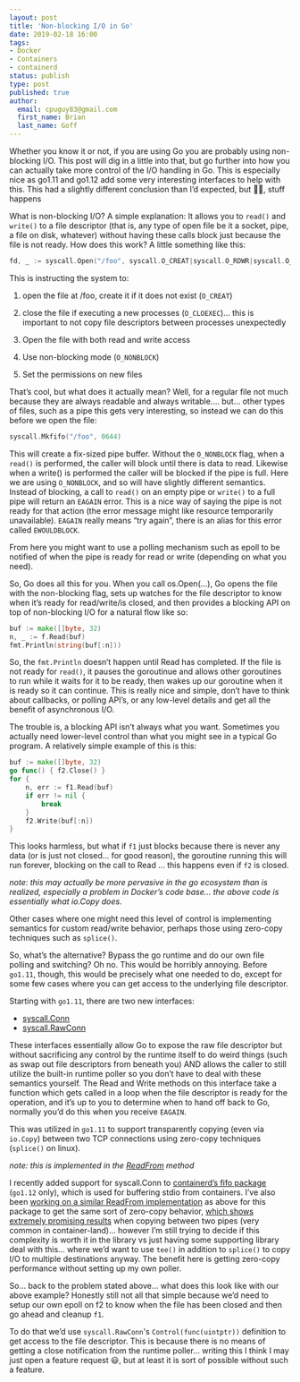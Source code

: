 ```yaml
---
layout: post
title: 'Non-blocking I/O in Go'
date: 2019-02-18 16:00
tags:
- Docker
- Containers
- containerd
status: publish
type: post
published: true
author:
  email: cpuguy83@gmail.com
  first_name: Brian
  last_name: Goff
---
```


Whether you know it or not, if you are using Go you are probably using
non-blocking I/O. This post will dig in a little into that, but go further into
how you can actually take more control of the I/O handling in Go. This is
especially nice as go1.11 and go1.12 add some very interesting interfaces to
help with this.  This had a slightly different conclusion than I’d expected,
but 🤷‍♂, stuff happens

<!--break-->

What is non-blocking I/O? A simple explanation: It allows you to `read()` and
`write()` to a file descriptor (that is, any type of open file be it a socket,
pipe, a file on disk, whatever) without having these calls block just because
the file is not ready. How does this work? A little something like this:

```go
fd, _ := syscall.Open("/foo", syscall.O_CREAT|syscall.O_RDWR|syscall.O_CLOEXEC|syscall.O_NONBLOCK, 0644)
```

This is instructing the system to:

1. open the file at /foo, create it if it does not exist (`O_CREAT`)

1. close the file if executing a new processes (`O_CLOEXEC`)… this is important to not copy file descriptors between processes unexpectedly

1. Open the file with both read and write access

1. Use non-blocking mode (`O_NONBLOCK`)

1. Set the permissions on new files

That’s cool, but what does it actually mean? Well, for a regular file not much
because they are always readable and always writable…. but… other types of
files, such as a pipe this gets very interesting, so instead we can do this
before we open the file:

```go
syscall.Mkfifo("/foo", 0644)
```

This will create a fix-sized pipe buffer. Without the `O_NONBLOCK` flag, when a
`read()` is performed, the caller will block until there is data to read.
Likewise when a write() is performed the caller will be blocked if the pipe is
full. Here we are using `O_NONBLOCK`, and so will have slightly different
semantics. Instead of blocking, a call to `read()` on an empty pipe or `write()` to
a full pipe will return an `EAGAIN` error. This is a nice way of saying the pipe
is not ready for that action (the error message might like resource temporarily
unavailable). `EAGAIN` really means “try again”, there is an alias for this error
called `EWOULDBLOCK`.

From here you might want to use a polling mechanism such as epoll to be
notified of when the pipe is ready for read or write (depending on what you
need).

So, Go does all this for you. When you call os.Open(...), Go opens the file
with the non-blocking flag, sets up watches for the file descriptor to know
when it’s ready for read/write/is closed, and then provides a blocking API on
top of non-blocking I/O for a natural flow like so:

```go
buf := make([]byte, 32)
n, _ := f.Read(buf)
fmt.Println(string(buf[:n]))
```

So, the `fmt.Println` doesn’t happen until Read has completed. If the file is not
ready for `read()`, it pauses the goroutinue and allows other goroutines to run
while it waits for it to be ready, then wakes up our goroutine when it is ready
so it can continue. This is really nice and simple, don’t have to think about
callbacks, or polling API’s, or any low-level details and get all the benefit
of asynchronous I/O.

The trouble is, a blocking API isn’t always what you want. Sometimes you
actually need lower-level control than what you might see in a typical Go
program. A relatively simple example of this is this:

```go
buf := make([]byte, 32)
go func() { f2.Close() }
for {
    n, err := f1.Read(buf)
    if err != nil {
        break
    }
    f2.Write(buf[:n])
}
```

This looks harmless, but what if `f1` just blocks because there is never any data
(or is just not closed… for good reason), the goroutine running this will run
forever, blocking on the call to Read … this happens even if `f2` is closed.

*note: this may actually be more pervasive in the go ecosystem than is
realized, especially a problem in Docker’s code base… the above code is
essentially what io.Copy does.*

Other cases where one might need this level of control is implementing
semantics for custom read/write behavior, perhaps those using zero-copy
techniques such as `splice()`.

So, what’s the alternative? Bypass the go runtime and do our own file polling
and switching? Oh no. This would be horribly annoying. Before `go1.11`, though,
this would be precisely what one needed to do, except for some few cases where
you can get access to the underlying file descriptor.

Starting with `go1.11`, there are two new interfaces:

- [syscall.Conn](https://golang.org/pkg/syscall/#Conn)
- [syscall.RawConn](https://golang.org/pkg/syscall/#RawConn)

These interfaces essentially allow Go to expose the raw file descriptor but
without sacrificing any control by the runtime itself to do weird things (such
as swap out file descriptors from beneath you) AND allows the caller to still
utilize the built-in runtime poller so you don’t have to deal with these
semantics yourself.  The Read and Write methods on this interface take a
function which gets called in a loop when the file descriptor is ready for the
operation, and it’s up to you to determine when to hand off back to Go,
normally you’d do this when you receive `EAGAIN`.

This was utilized in `go1.11` to support transparently copying (even via `io.Copy`)
between two TCP connections using zero-copy techniques (`splice()` on linux).

*note: this is implemented in the
[ReadFrom](https://golang.org/pkg/net/#TCPConn.ReadFrom) method*

I recently added support for syscall.Conn to [containerd’s fifo
package](https://github.com/containerd/fifo/pull/17) (`go1.12` only), which is
used for buffering stdio from containers. I’ve also been [working on a similar
ReadFrom
implementation](https://github.com/containerd/fifo/compare/master...cpuguy83:add_raw_copy?expand=1)
as above for this package to get the same sort of zero-copy behavior, [which
shows extremely promising
results](https://gist.github.com/cpuguy83/530e8a40eb03dc08c4072686cfaff053)
when copying between two pipes (very common in container-land)… however I’m
still trying to decide if this complexity is worth it in the library vs just
having some supporting library deal with this… where we’d want to use `tee()` in
addition to `splice()` to copy I/O to multiple destinations anyway. The benefit
here is getting zero-copy performance without setting up my own poller.

So… back to the problem stated above… what does this look like with our above
example? Honestly still not all that simple because we’d need to setup our own
epoll on f2 to know when the file has been closed and then go ahead and cleanup
`f1`.

To do that we’d use `syscall.RawConn`'s `Control(func(uintptr))` definition to
get access to the file descriptor.  This is because there is no means of
getting a close notification from the runtime poller… writing this I think I
may just open a feature request 😃, but at least it is sort of possible without
such a feature.
